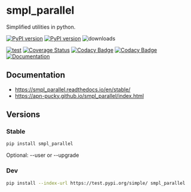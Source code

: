 # smpl_parallel
Simplified utilities in python.

[![PyPI version][pypi image]][pypi link] [![PyPI version][pypi versions]][pypi link]  ![downloads](https://img.shields.io/pypi/dm/smpl_parallel.svg)

 [![test][a t image]][a t link]   [![Coverage Status][c t i]][c t l]  [![Codacy Badge][cc c i]][cc c l]   [![Codacy Badge][cc q i]][cc q l]  [![Documentation][rtd t i]][rtd t l]

## Documentation

-   <https://smpl_parallel.readthedocs.io/en/stable/>
-   <https://apn-pucky.github.io/smpl_parallel/index.html>

## Versions

### Stable

```sh
pip install smpl_parallel
```

Optional: --user or --upgrade

### Dev

```sh
pip install --index-url https://test.pypi.org/simple/ smpl_parallel
```

[doc stable]: https://apn-pucky.github.io/smpl_parallel/index.html
[doc test]: https://apn-pucky.github.io/smpl_parallel/test/index.html

[pypi image]: https://badge.fury.io/py/smpl_parallel.svg
[pypi link]: https://pypi.org/project/smpl_parallel/
[pypi versions]: https://img.shields.io/pypi/pyversions/smpl_parallel.svg

[a s image]: https://github.com/APN-Pucky/smpl_parallel/actions/workflows/stable.yml/badge.svg
[a s link]: https://github.com/APN-Pucky/smpl_parallel/actions/workflows/stable.yml
[a t link]: https://github.com/APN-Pucky/smpl_parallel/actions/workflows/test.yml
[a t image]: https://github.com/APN-Pucky/smpl_parallel/actions/workflows/test.yml/badge.svg

[cc s q i]: https://app.codacy.com/project/badge/Grade/38630d0063814027bd4d0ffaa73790a2?branch=stable
[cc s q l]: https://www.codacy.com/gh/APN-Pucky/smpl_parallel/dashboard?utm_source=github.com&amp;utm_medium=referral&amp;utm_content=APN-Pucky/smpl&amp;utm_campaign=Badge_Grade?branch=stable
[cc s c i]: https://app.codacy.com/project/badge/Coverage/38630d0063814027bd4d0ffaa73790a2?branch=stable
[cc s c l]: https://www.codacy.com/gh/APN-Pucky/smpl_parallel/dashboard?utm_source=github.com&utm_medium=referral&utm_content=APN-Pucky/smpl&utm_campaign=Badge_Coverage?branch=stable

[cc q i]: https://app.codacy.com/project/badge/Grade/38630d0063814027bd4d0ffaa73790a2
[cc q l]: https://www.codacy.com/gh/APN-Pucky/smpl_parallel/dashboard?utm_source=github.com&amp;utm_medium=referral&amp;utm_content=APN-Pucky/smpl&amp;utm_campaign=Badge_Grade
[cc c i]: https://app.codacy.com/project/badge/Coverage/38630d0063814027bd4d0ffaa73790a2
[cc c l]: https://www.codacy.com/gh/APN-Pucky/smpl_parallel/dashboard?utm_source=github.com&utm_medium=referral&utm_content=APN-Pucky/smpl&utm_campaign=Badge_Coverage

[c s i]: https://coveralls.io/repos/github/APN-Pucky/smpl_parallel/badge.svg?branch=stable
[c s l]: https://coveralls.io/github/APN-Pucky/smpl_parallel?branch=stable
[c t l]: https://coveralls.io/github/APN-Pucky/smpl_parallel?branch=master
[c t i]: https://coveralls.io/repos/github/APN-Pucky/smpl_parallel/badge.svg?branch=master

[rtd s i]: https://readthedocs.org/projects/smpl_parallel/badge/?version=stable
[rtd s l]: https://smpl_parallel.readthedocs.io/en/stable/?badge=stable
[rtd t i]: https://readthedocs.org/projects/smpl_parallel/badge/?version=latest
[rtd t l]: https://smpl_parallel.readthedocs.io/en/latest/?badge=latest
